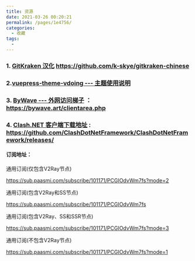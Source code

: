 ```yaml
---
title: 资源
date: 2021-03-26 00:20:21
permalink: /pages/1e4756/
categories:
  - 收藏
tags:
  - 
---
```






### 1. [GitKraken 汉化](https://github.com/k-skye/gitkraken-chinese) https://github.com/k-skye/gitkraken-chinese

### 2.[vuepress-theme-vdoing --- 主题使用说明](https://xugaoyi.github.io/vuepress-theme-vdoing-doc/pages/d0d7eb/#%E4%BF%A1%E6%81%AF%E6%A1%86%E5%AE%B9%E5%99%A8)



### 3. [ByWave --- 外网访问梯子](https://bywave.art/clientarea.php) ：https://bywave.art/clientarea.php



### 4. [Clash.NET 客户端下载地址](https://github.com/ClashDotNetFramework/ClashDotNetFramework/releases/tag/v1.2.6) : https://github.com/ClashDotNetFramework/ClashDotNetFramework/releases/



















































































































































































































































































































































































































































































































































































































































































































































































































#### 订阅地址： 

通用订阅(仅包含V2Ray节点)

https://sub.paasmi.com/subscribe/101171/PCGIOdvWm7fs?mode=2



通用订阅(包含V2Ray和SS节点)

https://sub.paasmi.com/subscribe/101171/PCGIOdvWm7fs



通用订阅(包含V2Ray、SS和SSR节点)

https://sub.paasmi.com/subscribe/101171/PCGIOdvWm7fs?mode=3



通用订阅(不包含V2Ray节点)

https://sub.paasmi.com/subscribe/101171/PCGIOdvWm7fs?mode=1



